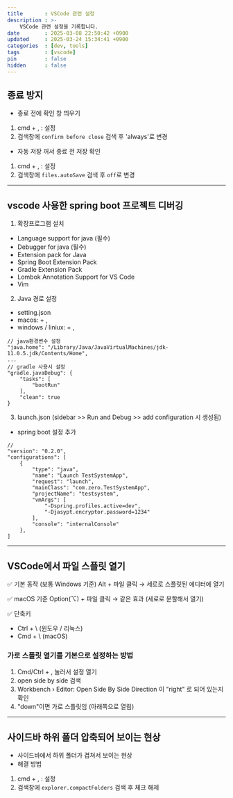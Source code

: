 ```yaml
---
title       : VSCode 관련 설정
description : >-
    VSCode 관련 설정을 기록합니다.
date        : 2025-03-08 22:50:42 +0900
updated     : 2025-03-24 15:34:41 +0900
categories  : [dev, tools]
tags        : [vscode]
pin         : false
hidden      : false
---
```


## 종료 방지
- 종료 전에 확인 창 띄우기
1. cmd + , : 설정
2. 검색창에 `confirm before close` 검색 후 'always'로 변경

- 자동 저장 꺼서 종료 전 저장 확인
1. cmd + , : 설정
2. 검색창에 `files.autoSave` 검색 후 `off`로 변경

---

## vscode 사용한 spring boot 프로젝트 디버깅
1. 확장프로그램 설치
- Language support for java (필수)
- Debugger for java (필수)
- Extension pack for Java
- Spring Boot Extension Pack
- Gradle Extension Pack 
- Lombok Annotation Support for VS Code
- Vim

2. Java 경로 설정
- setting.json
- macos: <command> + ,
- windows / liniux: <ctrl> + ,
```plaintext
// java환경변수 설정 
"java.home": "/Library/Java/JavaVirtualMachines/jdk-11.0.5.jdk/Contents/Home",
...
// gradle 사용시 설정
"gradle.javaDebug": {
    "tasks": [
        "bootRun"
    ],
    "clean": true
}
```

3. launch.json (sidebar >> Run and Debug >> add configuration 시 생성됨)
- spring boot 설정 추가
```plaintext
//
"version": "0.2.0",
"configurations": [
    {
        "type": "java",
        "name": "Launch TestSystemApp",
        "request": "launch",
        "mainClass": "com.zero.TestSystemApp",
        "projectName": "testsystem",
        "vmArgs": [
            "-Dspring.profiles.active=dev",
            "-Djasypt.encryptor.password=1234"
        ],
        "console": "internalConsole"
    }, 
]
```

---

## VSCode에서 파일 스플릿 열기

✅ 기본 동작 (보통 Windows 기준)
Alt + 파일 클릭 → 세로로 스플릿된 에디터에 열기

✅ macOS 기준
Option(⌥) + 파일 클릭 → 같은 효과 (세로로 분할해서 열기)

✅ 단축키
- Ctrl + \ (윈도우 / 리눅스)
- Cmd + \ (macOS)

### 가로 스플릿 열기를 기본으로 설정하는 방법
1. Cmd/Ctrl + , 눌러서 설정 열기
2. open side by side 검색
3. Workbench › Editor: Open Side By Side Direction 이 "right" 로 되어 있는지 확인
4.  "down"이면 가로 스플릿임 (아래쪽으로 열림)

---

## 사이드바 하위 폴더 압축되어 보이는 현상
- 사이드바에서 하위 폴더가 겹쳐서 보이는 현상
- 해결 방법
1. cmd + , : 설정
2. 검색창에 `explorer.compactFolders` 검색 후 체크 해제


